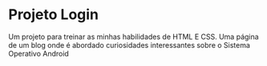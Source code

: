 # Projeto Login

Um projeto para treinar as minhas habilidades de HTML E CSS. Uma página de um blog onde é abordado curiosidades interessantes sobre o Sistema Operativo Android
